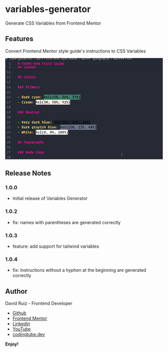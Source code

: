 # variables-generator 

Generate CSS Variables from Frontend Mentor 

## Features

Convert Frontend Mentor style guide's instructions to CSS Variables

![demo](./demo.gif)

## Release Notes

### 1.0.0

- Initial release of Variables Generator

### 1.0.2

- fix: names with parentheses are generated correctly

### 1.0.3

- feature: add support for tailwind variables

### 1.0.4

- fix: Instructions without a hyphen at the beginning are generated correctly



## Author

David Ruiz - Frontend Developer
- [Github](https://github.com/Davichobits)
- [Frontend Mentor](https://www.frontendmentor.io/profile/Davichobits) 
- [Linkedin](https://www.linkedin.com/in/davidirc/)
- [YouTube](https://www.youtube.com/CodingTube)
- [codingtube.dev](https://codingtube.dev/)

**Enjoy!**
